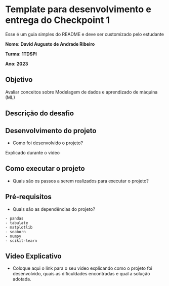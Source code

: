 # Template para desenvolvimento e entrega do Checkpoint 1

Esse é um guia simples do README e deve ser customizado pelo estudante

**Nome: David Augusto de Andrade Ribeiro** 

**Turma: 1TDSPI**

**Ano: 2023**

## Objetivo

Avaliar conceitos sobre Modelagem de dados e aprendizado de máquina (ML)

## Descrição do desafio

## Desenvolvimento do projeto
   - Como foi desenvolvido o projeto?
   
   Explicado durante o vídeo

## Como executar o projeto
   - Quais são os passos a serem realizados para executar o projeto?
   
## Pré-requisitos
   - Quais são as dependências do projeto?  
   
   ```
- pandas
- tabulate
- matplotlib
- seaborn
- numpy
- scikit-learn
```

## Video Explicativo
   - Coloque aqui o link para o seu video explicando como o projeto foi desenvolvido, quais as dificuldades encontradas e qual a solução adotada.
